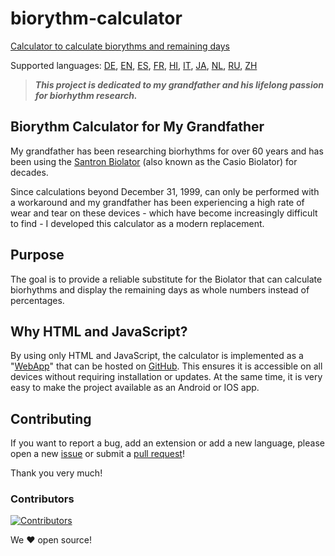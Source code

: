 # biorythm-calculator
[Calculator to calculate biorythms and remaining days](https://oliver-zehentleitner.github.io/biorythm-calculator)

Supported languages: 
[DE](https://oliver-zehentleitner.github.io/biorythm-calculator/index.html?lang=de), 
[EN](https://oliver-zehentleitner.github.io/biorythm-calculator/index.html?lang=en), 
[ES](https://oliver-zehentleitner.github.io/biorythm-calculator/index.html?lang=es), 
[FR](https://oliver-zehentleitner.github.io/biorythm-calculator/index.html?lang=fr), 
[HI](https://oliver-zehentleitner.github.io/biorythm-calculator/index.html?lang=hi), 
[IT](https://oliver-zehentleitner.github.io/biorythm-calculator/index.html?lang=it), 
[JA](https://oliver-zehentleitner.github.io/biorythm-calculator/index.html?lang=ja), 
[NL](https://oliver-zehentleitner.github.io/biorythm-calculator/index.html?lang=nl), 
[RU](https://oliver-zehentleitner.github.io/biorythm-calculator/index.html?lang=ru), 
[ZH](https://oliver-zehentleitner.github.io/biorythm-calculator/index.html?lang=zh)

> ***This project is dedicated to my grandfather and his lifelong passion for biorhythm research.***

## Biorythm Calculator for My Grandfather
My grandfather has been researching biorhythms for over 60 years and has been using the 
[Santron Biolator](https://www.metatechnisches-kabinett.de/rechner/santron/santron-biolator) (also known as the Casio 
Biolator) for decades.

Since calculations beyond December 31, 1999, can only be performed with a workaround and my grandfather has been 
experiencing a high rate of wear and tear on these devices - which have become increasingly difficult to find - I 
developed this calculator as a modern replacement.

## Purpose
The goal is to provide a reliable substitute for the Biolator that can calculate biorhythms and display the remaining 
days as whole numbers instead of percentages.

## Why HTML and JavaScript?
By using only HTML and JavaScript, the calculator is implemented as a 
"[WebApp](https://oliver-zehentleitner.github.io/biorythm-calculator)" that can be hosted on 
[GitHub](https://github.com/oliver-zehentleitner/biorythm-calculator). This 
ensures it is accessible on all devices without requiring installation or updates. At the same time, it is very easy to 
make the project available as an Android or IOS app.

## Contributing
If you want to report a bug, add an extension or add a new language, please open a new 
[issue](https://github.com/oliver-zehentleitner/biorythm-calculator/issues) or submit a 
[pull request](https://github.com/oliver-zehentleitner/biorythm-calculator/pulls)! 

Thank you very much!

### Contributors
[![Contributors](https://contributors-img.web.app/image?repo=oliver-zehentleitner/biorythm-calculator)](https://github.com/oliver-zehentleitner/biorythm-calculator/graphs/contributors)

We ❤ open source!
